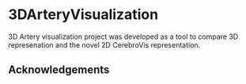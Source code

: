 # 3DArteryVisualization

3D Artery visualization project was developed as a tool to compare 3D represenation and the novel 2D CerebroVis representation.



## Acknowledgements
